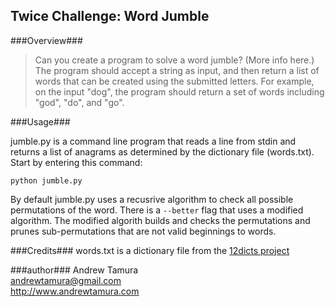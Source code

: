 Twice Challenge: Word Jumble
----------------------------

###Overview###
>Can you create a program to solve a word jumble? (More info here.) The program
> should accept a string as input, and then return a list of words that can be
> created using the submitted letters. For example, on the input "dog", the
> program should return a set of words including "god", "do", and "go".

###Usage###

jumble.py is a command line program that reads a line from stdin and returns a
list of anagrams as determined by the dictionary file (words.txt). Start by 
entering this command:

`python jumble.py`

By default jumble.py uses a recusrive algorithm to check all possible
permutations of the word. There is a `--better` flag that uses a modified 
algorithm. The modified algorith builds and checks the permutations and prunes
sub-permutations that are not valid beginnings to words. 

###Credits###
words.txt is a dictionary file from the [12dicts project](http://wordlist.aspell.net/12dicts-readme/)

###author###
Andrew Tamura  
andrewtamura@gmail.com  
http://www.andrewtamura.com
